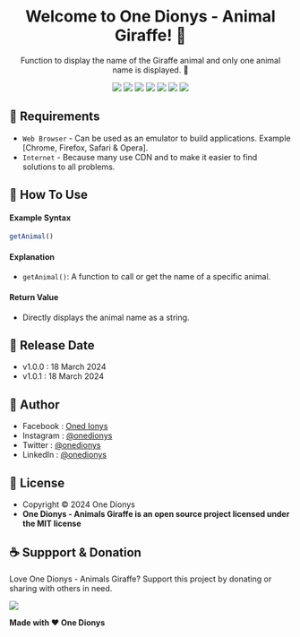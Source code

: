 <h1 align="center">Welcome to One Dionys - Animal Giraffe! 👋 </h1>

<p align="center">Function to display the name of the Giraffe animal and only one animal name is displayed. 💖 </p>

<p align="center">
<img src="https://img.shields.io/github/contributors/onedionys/onedionys-animal-giraffe?style=flat-square">
<img src="https://img.shields.io/github/issues/onedionys/onedionys-animal-giraffe?style=flat-square">
<img src="https://img.shields.io/github/stars/onedionys/onedionys-animal-giraffe?style=flat-square"> 
<img src="https://img.shields.io/github/forks/onedionys/onedionys-animal-giraffe?style=flat-square">
<img src="https://img.shields.io/github/last-commit/onedionys/onedionys-animal-giraffe.svg?style=flat-square">
<img src="https://img.shields.io/github/languages/code-size/onedionys/onedionys-animal-giraffe?style=flat-square">
<img src="https://img.shields.io/github/license/onedionys/onedionys-animal-giraffe?style=flat-square">
</p>

## 💾 Requirements

* `Web Browser` - Can be used as an emulator to build applications. Example [Chrome, Firefox, Safari & Opera].
* `Internet` - Because many use CDN and to make it easier to find solutions to all problems.

## 🎯 How To Use

#### Example Syntax

```javascript
getAnimal()
```

#### Explanation

* `getAnimal()`: A function to call or get the name of a specific animal.

#### Return Value

* Directly displays the animal name as a string.

## 📆 Release Date

* v1.0.0 : 18 March 2024
* v1.0.1 : 18 March 2024

## 🧑 Author

* Facebook : <a href="https://www.facebook.com/theonedionys"> Oned Ionys</a>
* Instagram : <a href="https://www.instagram.com/onedionys/"> @onedionys</a>
* Twitter : <a href="https://twitter.com/onedionys"> @onedionys</a>
* LinkedIn :  <a href="https://www.linkedin.com/in/onedionys/"> @onedionys</a>

## 📝 License

* Copyright © 2024 One Dionys
* **One Dionys - Animals Giraffe is an open source project licensed under the MIT license**

## ☕️ Suppport & Donation

Love One Dionys - Animals Giraffe? Support this project by donating or sharing with others in need.

<a href="https://www.buymeacoffee.com/onedionys"><img src="https://img.shields.io/badge/Buy_Me_A_Coffee-FFDD00?style=for-the-badge&logo=buy-me-a-coffee&logoColor=black"/> </a>

**Made with ❤️ One Dionys**
